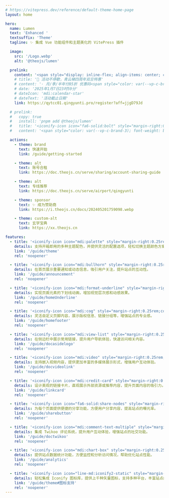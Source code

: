 ```yaml
---
# https://vitepress.dev/reference/default-theme-home-page
layout: home

hero:
  name: Lumen
  text: 'Enhanced '
  textsuffix: 'Theme'
  tagline: ✨ 集成 Vue 功能组件和主题美化的 VitePress 插件

  image:
    src: '/Logo.webp'
    alt: '@theojs/lumen'

  prelink:
    content: '<span style="display: inline-flex; align-items: center; color: var(--vp-c-brand-3); font-weight: bold; "><img src="https://www.qingyunti.cc/images/qytlogo-144-49.png" style="height:0.65rem; "/>IPLC纯专线内网传输线路 最高2.5Gbps速率!</span>'
    # title: '🎉 活动不停歇，青云梯四周年双旦特惠'
    # content: '· 月/季/半年付85折 优惠码<span style="color: var(--vp-c-brand-3); font-weight: bold;"> qyt85 </span></br>· 年付以及年付以上8折 优惠码<span style="color: var(--vp-c-brand-3); font-weight: bold;"> qyt80</span></br>· 年付8折/2年付7折/3年付6折 配合优惠码折上折，最高可达<span style="color: var(--vp-c-brand-3); font-weight: bold;"> 48 </span>折'
    # date: '2025年1月7日23时59分'
    # dateIcon: 'mdi:calendar-star'
    # dateText: '活动截止日期'
    link: https://qytcc01.qingyunti.pro/register?aff=jjgD79Jd

  # prelink:
  #   copy: true
  #   install: 'pnpm add @theojs/lumen'
  #   title: '<iconify-icon icon="fa6-solid:bolt" style="margin-right:0.25rem;color:#63E6BE;"></iconify-icon> 快速开始'
  #   content: '<span style="color: var(--vp-c-brand-3); font-weight: bold;">pnpm add @theojs/lumen</span>'

  actions:
    - theme: brand
      text: 快速开始
      link: /guide/getting-started

    - theme: alt
      text: 账号合租
      link: https://doc.theojs.cn/serve/sharing/account-sharing-guide

    - theme: alt
      text: 专线推荐
      link: https://doc.theojs.cn/serve/airport/qingyunti

    - theme: sponsor
      text: ✨ 成为赞助商
      link: https://i.theojs.cn/docs/202405201759098.webp

    - theme: custom-alt
      text: 玄学宝典
      link: https://xx.theojs.cn

features:
  - title: '<iconify-icon icon="mdi:palette" style="margin-right:0.25rem;color:#f39c12;"></iconify-icon>开箱即用的主题配色'
    details: 支持开箱即用的多种主题配色，并提供灵活的配置选项，轻松切换主题颜色方案，满足品牌或个人偏好的视觉需求。
    link: '/guide/theme'
    rel: 'noopener'

  - title: '<iconify-icon icon="mdi:bullhorn" style="margin-right:0.25rem;color:#e74c3c;"></iconify-icon>首页公告栏'
    details: 在首页展示重要通知或动态信息，吸引用户关注，提升站点的互动性。
    link: '/guide/announcement'
    rel: 'noopener'

  - title: '<iconify-icon icon="mdi:format-underline" style="margin-right:0.25rem;color:#3498db;"></iconify-icon>首页下划线'
    details: 实现页面元素的下划线动画，增加视觉层次感和动感效果。
    link: '/guide/homeUnderline'
    rel: 'noopener'

  - title: '<iconify-icon icon="mdi:cog" style="margin-right:0.25rem;color:#2ecc71;"></iconify-icon>页脚配置'
    details: 灵活自定义页脚内容，展示版权信息、链接分组等，增强站点的专业感。
    link: '/guide/homefooter'
    rel: 'noopener'

  - title: '<iconify-icon icon="mdi:view-list" style="margin-right:0.25rem;color:#9b59b6;"></iconify-icon>侧边栏链接'
    details: 在侧边栏中展示常用链接，提升用户导航体验，快速访问相关内容。
    link: '/guide/docasidelogo'
    rel: 'noopener'

  - title: '<iconify-icon icon="mdi:video" style="margin-right:0.25rem;color:#e67e22;"></iconify-icon>视频组件'
    details: 支持嵌入视频内容，提供更加丰富的多媒体展示形式，增强用户互动体验。
    link: '/guide/docvideolink'
    rel: 'noopener'

  - title: '<iconify-icon icon="mdi:credit-card" style="margin-right:0.25rem;color:#1abc9c;"></iconify-icon>链接卡片'
    details: 设计美观的链接卡片，直观展示外部资源或推荐内容，提升页面内容的吸引力。
    link: '/guide/linkcard'
    rel: 'noopener'

  - title: '<iconify-icon icon="fa6-solid:share-nodes" style="margin-right:0.25rem;color:#3498db;"></iconify-icon>页面分享按钮'
    details: 为每个页面提供便捷的分享功能，方便用户分享内容，提高站点的曝光率。
    link: '/guide/sharebutton'
    rel: 'noopener'

  - title: '<iconify-icon icon="mdi:comment-text-multiple" style="margin-right:0.25rem;color:#3498db;"></iconify-icon>Twikoo 评论系统'
    details: 集成 Twikoo 评论系统，提升用户互动体验，增强站点的社交功能。
    link: '/guide/doctwikoo'
    rel: 'noopener'

  - title: '<iconify-icon icon="mdi:chart-box" style="margin-right:0.25rem;color:#3498db;"></iconify-icon>站点统计'
    details: 提供站点数据统计功能，方便监控和分析访问情况，帮助优化站点性能。
    link: '/guide/analytics'
    rel: 'noopener'

  - title: '<iconify-icon icon="line-md:iconify2-static" style="margin-right:0.25rem;color:#1769AA" alt="icon"></iconify-icon>Iconify 图标集成'
    details: 轻松集成 Iconify 图标库，提供上千种矢量图标，支持多种平台，丰富站点的视觉表现和交互体验。
    link: '/guide/theme#图标支持'
    rel: 'noopener'
---
```


<Home />
<style>
  :root {
    --vp-home-hero-image-background-image: none !important;
  }
</style>

<!-- <Twikoo :Twikoo_Data="{ envId: 'https://share-twikoo.netlify.app/.netlify/functions/twikoo' }" /> -->
